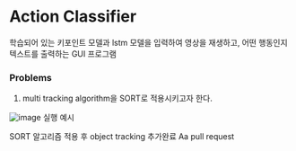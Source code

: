 # Action Classifier
학습되어 있는 키포인트 모델과 lstm 모델을 입력하여 영상을 재생하고, 어떤 행동인지 텍스트를 출력하는 GUI 프로그램

### Problems
1. multi tracking algorithm을 SORT로 적용시키고자 한다.

![image](https://user-images.githubusercontent.com/109254266/186112732-0bc226a2-7c73-469f-abe9-56b8b19cf707.png)
실행 예시

SORT 알고리즘 적용 후 object tracking 추가완료 Aa pull request
